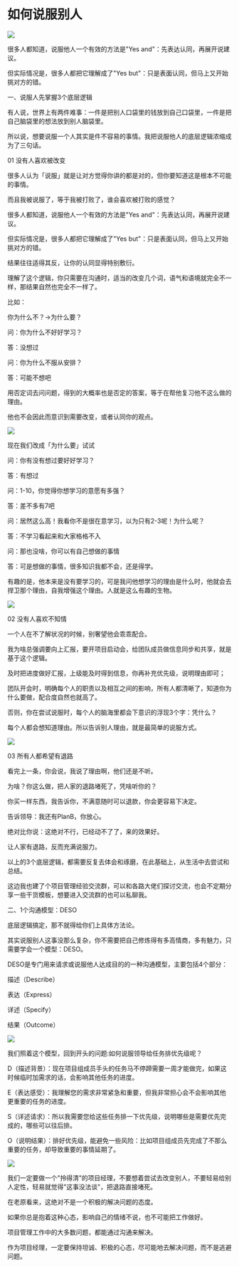 # 如何说服别人

![](../../assets/019_如何说服别人_000.png) 

很多人都知道，说服他人一个有效的方法是"Yes and"：先表达认同，再展开说建议。

但实际情况是，很多人都把它理解成了"Yes but"：只是表面认同，但马上又开始挑对方的错。

一、说服人先掌握3个底层逻辑

有人说，世界上有两件难事：一件是把别人口袋里的钱放到自己口袋里，一件是把自己脑袋里的想法放到别人脑袋里。

所以说，想要说服一个人其实是件不容易的事情。我把说服他人的底层逻辑浓缩成为了三句话。

01 没有人喜欢被改变

很多人认为「说服」就是让对方觉得你讲的都是对的，但你要知道这是根本不可能的事情。

而且我被说服了，等于我被打败了，谁会喜欢被打败的感觉？

很多人都知道，说服他人一个有效的方法是"Yes and"：先表达认同，再展开说建议。

但实际情况是，很多人都把它理解成了"Yes but"：只是表面认同，但马上又开始挑对方的错。

结果往往适得其反，让你的认同显得特别敷衍。

理解了这个逻辑，你只需要在沟通时，适当的改变几个词，语气和语境就完全不一样，那结果自然也完全不一样了。

比如：

你为什么不？→为什么要？

问：你为什么不好好学习？

答：没想过

问：你为什么不服从安排？

答：可能不想吧

用否定词去问问题，得到的大概率也是否定的答案，等于在帮他复习他不这么做的理由。

他也不会因此而意识到需要改变，或者认同你的观点。

![](../../assets/019_如何说服别人_000.png) 

现在我们改成「为什么要」试试

问：你有没有想过要好好学习？

答：有想过

问：1-10，你觉得你想学习的意愿有多强？

答：差不多有7吧

问：居然这么高！我看你不是很在意学习，以为只有2-3呢！为什么呢？

答：不学习看起来和大家格格不入

问：那也没啥，你可以有自己想做的事情

答：可是想做的事情，很多知识我都不会，还是得学。

有趣的是，他本来是没有要学习的，可是我问他想学习的理由是什么时，他就会去捍卫那个理由，自我增强这个理由。人就是这么有趣的生物。

![](../../assets/019_如何说服别人_001.png) 

02 没有人喜欢不知情

一个人在不了解状况的时候，别奢望他会乖乖配合。

我为啥总强调要向上汇报，要开项目启动会，给团队成员做信息同步和共享，就是基于这个逻辑。

及时把进度做好汇报，上级能及时得到信息，你再补充优先级，说明理由即可；

团队开会时，明确每个人的职责以及相互之间的影响，所有人都清晰了，知道你为什么要做，配合度自然也就高了。

否则，你在尝试说服时，每个人的脑海里都会下意识的浮现3个字：凭什么？

每个人都会想知道理由。所以告诉别人理由，就是最简单的说服方式。

 

![](../../assets/019_如何说服别人_002.png) 

03 所有人都希望有退路

看完上一条，你会说，我说了理由啊，他们还是不听。

为啥？你这么做，把人家的退路堵死了，凭啥听你的？

你买一样东西，我告诉你，不满意随时可以退款，你会更容易下决定。

告诉领导：我还有PlanB，你放心。

绝对比你说：这绝对不行，已经动不了了，来的效果好。

让人家有退路，反而充满说服力。

以上的3个底层逻辑，都需要反复去体会和琢磨，在此基础上，从生活中去尝试和总结。

这边我也建了个项目管理经验交流群，可以和各路大佬们探讨交流，也会不定期分享一些干货模板，想要进入交流群的也可以私聊我。

二、1个沟通模型：DESO

底层逻辑搞定，那不就得给你们上具体方法论。

其实说服别人这事没那么复杂，你不需要把自己修炼得有多高情商，多有魅力，只需要学会一个模型：DESO。

DESO是专门用来请求或说服他人达成目的的一种沟通模型，主要包括4个部分：

描述（Describe）

表达（Express）

详述（Specify）

结果（Outcome）

![](../../assets/019_如何说服别人_003.png) 

我们照着这个模型，回到开头的问题:如何说服领导给任务排优先级呢？

D（描述背景）：现在项目组成员手头的任务马不停蹄需要一周才能做完，如果这时候临时加需求的话，会影响其他任务的进度。

E（表达感受）：我理解您的需求非常紧急和重要，但我非常担心会不会影响其他更重要的任务的进度。

S（详述请求）：所以我需要您给这些任务排一下优先级，说明哪些是需要优先完成的，哪些可以往后排。

O（说明结果）：排好优先级，能避免一些风险：比如项目组成员先完成了不那么重要的任务，却导致重要的事情延期了。

![](../../assets/019_如何说服别人_004.png) 

我们一定要做一个"拎得清"的项目经理，不要想着尝试去改变别人，不要轻易给别人定性，轻易就觉得"这事没法谈"，把退路直接堵死。

在老原看来，这绝对不是一个积极的解决问题的态度。

如果你总是抱着这种心态，影响自己的情绪不说，也不可能把工作做好。

项目管理工作中的大多数问题，都能通过沟通来解决。

作为项目经理，一定要保持坦诚、积极的心态，尽可能地去解决问题，而不是逃避问题。
